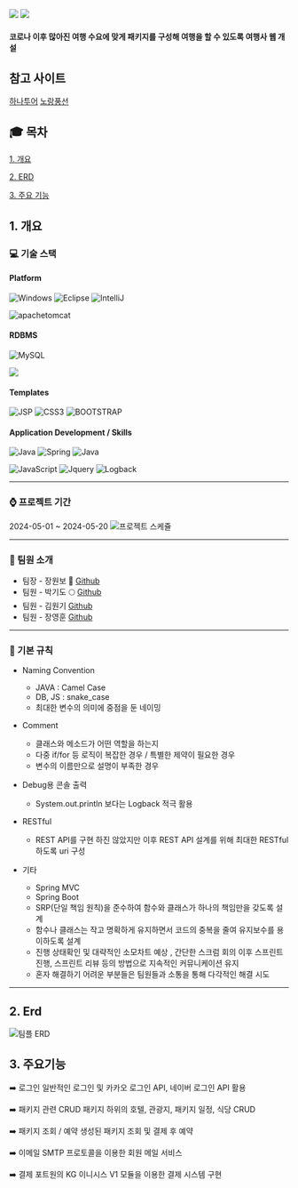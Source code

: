 <img src="https://img.shields.io/badge/github-181717?style=for-the-badge&logo=github&logoColor=white">
<img src="https://capsule-render.vercel.app/api?type=wave&color=auto&height=300&section=header&text=BLOOM%20CITY&fontSize=90" />


#### 코로나 이후 많아진 여행 수요에 맞게 패키지를 구성해 여행을 할 수 있도록 여행사 웹 개설

## 참고 사이트
[하나투어](https://www.hanatour.com/)
[노랑풍선](https://pkg.ybtour.co.kr/)


## :mortar_board: 목차
[1. 개요](#1-개요)

[2. ERD](#2-erd)

[3. 주요 기능](#3-주요기능)


## 1. 개요
### :computer: 기술 스택
#### Platform
![Windows](https://img.shields.io/badge/Windows-0078D6?style=for-the-badge&logo=windows&logoColor=white)
![Eclipse](https://img.shields.io/badge/EclipseSTS-0078D6.svg?style=for-the-badge&logo=Eclipse&logoColor=purple)
![IntelliJ](https://img.shields.io/badge/IntelliJ-0078D6.svg?style=for-the-badge&logo=intellijidea&logoColor=#000000)

![apachetomcat](https://img.shields.io/badge/tomcat-0078D6.svg?style=for-the-badge&logo=apachetomcat&logoColor=yellow)
#### RDBMS
![MySQL](https://img.shields.io/badge/MySQL-0078D6?style=for-the-badge&logo=mysql&logoColor=white)

<img src="https://img.shields.io/badge/MyBatis-0078D6?style=for-the-badge&logo=MyBatis&logoColor=white">

#### Templates
![JSP](https://img.shields.io/badge/JSP-0078D6.svg?style=for-the-badge&logo=Laravel&logoColor=white)
![CSS3](https://img.shields.io/badge/css3-0078D6.svg?style=for-the-badge&logo=css3&logoColor=white)
 ![BOOTSTRAP](https://img.shields.io/badge/Bootstrap-0078D6?style=for-the-badge&logo=bootstrap&logoColor=#7952B3)
#### Application Development / Skills
![Java](https://img.shields.io/badge/Java-0078D6?style=for-the-badge&logo=openjdk&logoColor=white)
![Spring](https://img.shields.io/badge/Spring-0078D6?style=for-the-badge&logo=spring&logoColor=#6DB33F)
![Java](https://img.shields.io/badge/springboot-0078D6?style=for-the-badge&logo=springboot&logoColor=#)


![JavaScript](https://img.shields.io/badge/javascript-0078D6.svg?style=for-the-badge&logo=javascript&logoColor=%23F7DF1E)
 ![Jquery](https://img.shields.io/badge/jQuery-0078D6?style=for-the-badge&logo=jquery&logoColor=white)
 ![Logback](https://img.shields.io/badge/Logback-0078D6?style=for-the-badge&logo=loopback&logoColor=white)


 
<hr>

 ### :watch: 프로젝트 기간
 2024-05-01 ~ 2024-05-20
 ![프로젝트 스케쥴](https://github.com/gidopa/SpringTeamProject/assets/120196095/2a23aded-c8c4-45f8-a966-36f4cd968734)
 
 
<hr>

### :busts_in_silhouette: 팀원 소개
- 팀장 - 장원보 :walking:  [Github](https://github.com/Onestepp1)     
- 팀원 - 박기도 :full_moon: [Github](https://github.com/gidopa)
- 팀원 - 김원기 [Github](https://github.com/TrendFollow)
- 팀원 - 장영훈 [Github](https://github.com/jangyoung-hoon)
<hr>

### :flags: 기본 규칙
- Naming Convention
  - JAVA : Camel Case
  - DB, JS : snake_case
  - 최대한 변수의 의미에 중점을 둔 네이밍
    
- Comment
  - 클래스와 메소드가 어떤 역할을 하는지
  - 다중 if/for 등 로직이 복잡한 경우 / 특별한 제약이 필요한 경우
  - 변수의 이름만으로 설명이 부족한 경우
 
- Debug용 콘솔 출력
  - System.out.println 보다는 Logback 적극 활용

- RESTful
  - REST API를 구현 하진 않았지만 이후 REST API 설계를 위해 최대한 RESTful 하도록 uri 구성
 
- 기타
  - Spring MVC
  - Spring Boot
  - SRP(단일 책임 원칙)을 준수하여 함수와 클래스가 하나의 책임만을 갖도록 설계
  - 함수나 클래스는 작고 명확하게 유지하면서 코드의 중복을 줄여 유지보수를 용이하도록 설계
  - 진행 상태확인 및 대략적인 소모차트 예상 , 간단한 스크럼 회의 이후 스프린트 진행, 스프린트 리뷰 등의 방법으로 지속적인 커뮤니케이션 유지
  - 혼자 해결하기 어려운 부분들은 팀원들과 소통을 통해 다각적인 해결 시도
 
<hr>
    
## 2. Erd
![팀플 ERD](https://github.com/gidopa/SpringTeamProject/assets/120196095/0c76729a-c127-4a71-b892-7467a15de997)

## 3. 주요기능
:arrow_right: 로그인 
일반적인 로그인 및 카카오 로그인 API, 네이버 로그인 API 활용

:arrow_right: 패키지 관련 CRUD
패키지 하위의 호텔, 관광지, 패키지 일정, 식당 CRUD

:arrow_right: 패키지 조회 / 예약
생성된 패키지 조회 및 결제 후 예약

:arrow_right: 이메일
SMTP 프로토콜을 이용한 회원 메일 서비스

:arrow_right: 결제
포트원의 KG 이니시스 V1 모듈을 이용한 결제 시스템 구현










